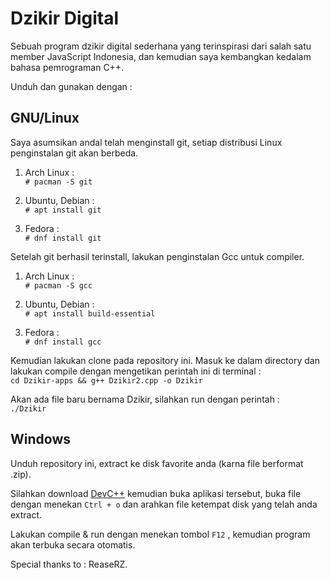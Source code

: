 # Dzikir Digital

Sebuah program dzikir digital sederhana yang terinspirasi dari salah satu member JavaScript Indonesia, dan kemudian saya kembangkan kedalam bahasa pemrograman C++.

Unduh dan gunakan dengan :


## GNU/Linux 

Saya asumsikan andal telah menginstall git, setiap distribusi Linux penginstalan git akan berbeda. 

1. Arch Linux :\
 `# pacman -S git`
 
3. Ubuntu, Debian :\
 `# apt install git`
 
5. Fedora :\
`# dnf install git`

Setelah git berhasil terinstall, lakukan penginstalan Gcc untuk compiler.

1. Arch Linux :\
`# pacman -S gcc`

3. Ubuntu, Debian :\
`# apt install build-essential `

4. Fedora :\
`# dnf install gcc`

Kemudian lakukan clone pada repository ini. Masuk ke dalam directory dan lakukan compile dengan mengetikan perintah ini di terminal :\
`cd Dzikir-apps && g++ Dzikir2.cpp -o Dzikir`

Akan ada file baru bernama Dzikir, silahkan run dengan perintah :\
`./Dzikir`


## Windows

Unduh repository ini, extract ke disk favorite anda (karna file berformat .zip).

Silahkan download [DevC++](https://www.nesabamedia.com/download-dev-c/) kemudian buka aplikasi tersebut, buka file dengan menekan `Ctrl + o` dan arahkan file ketempat disk yang telah anda extract.

Lakukan compile & run dengan menekan tombol `F12` , kemudian program akan terbuka secara otomatis.


Special thanks to : ReaseRZ.

